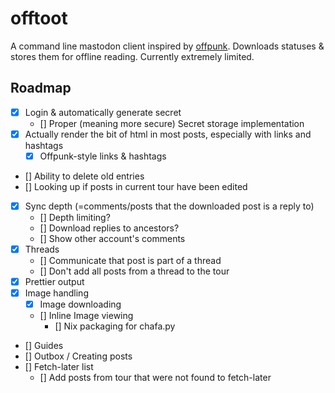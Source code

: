 # offtoot

A command line mastodon client inspired by [offpunk](https://sr.ht/~lioploum/offpunk/). Downloads statuses & stores them for offline reading. Currently extremely limited.

## Roadmap

- [x] Login & automatically generate secret
  - [] Proper (meaning more secure) Secret storage implementation
- [x] Actually render the bit of html in most posts, especially with links and hashtags
  - [x] Offpunk-style links & hashtags
- [] Ability to delete old entries
- [] Looking up if posts in current tour have been edited
- [x] Sync depth (=comments/posts that the downloaded post is a reply to)
    - [] Depth limiting?
    - [] Download replies to ancestors?
    - [] Show other account's comments
- [x] Threads
    - [] Communicate that post is part of a thread
    - [] Don't add all posts from a thread to the tour
- [x] Prettier output
- [x] Image handling
  - [x] Image downloading
  - [] Inline Image viewing
    - [] Nix packaging for chafa.py
- [] Guides
- [] Outbox / Creating posts
- [] Fetch-later list
  - [] Add posts from tour that were not found to fetch-later
